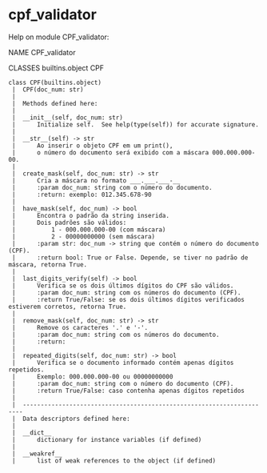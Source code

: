 # cpf_validator

Help on module CPF_validator:

NAME
    CPF_validator

CLASSES
    builtins.object
        CPF

    class CPF(builtins.object)
     |  CPF(doc_num: str)
     |
     |  Methods defined here:
     |
     |  __init__(self, doc_num: str)
     |      Initialize self.  See help(type(self)) for accurate signature.
     |
     |  __str__(self) -> str
     |      Ao inserir o objeto CPF em um print(),
     |      o número do documento será exibido com a máscara 000.000.000-00.
     |
     |  create_mask(self, doc_num: str) -> str
     |      Cria a máscara no formato ___.___.___-__
     |      :param doc_num: string com o número do documento.
     |      :return: exemplo: 012.345.678-90
     |
     |  have_mask(self, doc_num) -> bool
     |      Encontra o padrão da string inserida.
     |      Dois padrões são válidos:
     |          1 - 000.000.000-00 (com máscara)
     |          2 - 00000000000 (sem máscara)
     |      :param str: doc_num -> string que contém o número do documento (CPF).
     |      :return bool: True or False. Depende, se tiver no padrão de máscara, retorna True.
     |
     |  last_digits_verify(self) -> bool
     |      Verifica se os dois últimos dígitos do CPF são válidos.
     |      :param doc_num: string com os números do documento (CPF).
     |      :return True/False: se os dois últimos dígitos verificados estiverem corretos, retorna True.
     |
     |  remove_mask(self, doc_num: str) -> str
     |      Remove os caracteres '.' e '-'.
     |      :param doc_num: string com os números do documento.
     |      :return:
     |
     |  repeated_digits(self, doc_num: str) -> bool
     |      Verifica se o documento informado contém apenas dígitos repetidos.
     |      Exemplo: 000.000.000-00 ou 00000000000
     |      :param doc_num: string com o número do documento (CPF).
     |      :return True/False: caso contenha apenas dígitos repetidos
     |
     |  ----------------------------------------------------------------------
     |  Data descriptors defined here:
     |
     |  __dict__
     |      dictionary for instance variables (if defined)
     |
     |  __weakref__
     |      list of weak references to the object (if defined)
